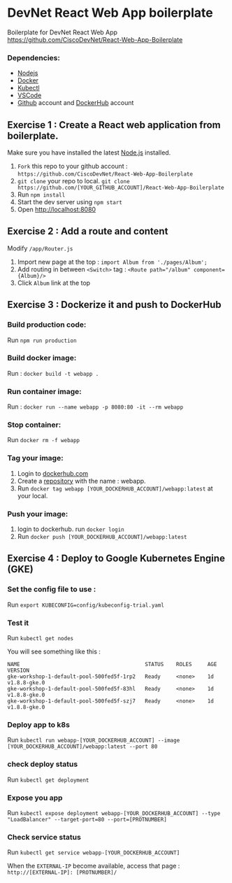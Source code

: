 # DevNet React Web App boilerplate

Boilerplate for DevNet React Web App
https://github.com/CiscoDevNet/React-Web-App-Boilerplate

### Dependencies:
* [Nodejs](https://nodejs.org/en/)
* [Docker](https://www.docker.com/get-docker)
* [Kubectl](https://kubernetes.io/docs/tasks/tools/install-kubectl/)
* [VSCode](https://code.visualstudio.com/)
* [Github](https://github.com/) account and [DockerHub](https://hub.docker.com/) account



## Exercise 1 : Create a React web application from boilerplate. 

Make sure you have installed the latest [Node.js](https://nodejs.org/en/) installed.

1. `Fork` this repo to your github account : `https://github.com/CiscoDevNet/React-Web-App-Boilerplate`
1. `git clone` your repo to local. `git clone https://github.com/[YOUR_GITHUB_ACCOUNT]/React-Web-App-Boilerplate`
2. Run `npm install`
3. Start the dev server using `npm start`
3. Open [http://localhost:8080](http://localhost:8080)


## Exercise 2 : Add a route and content 

Modify `/app/Router.js`

1. Import new page at the top : `import Album from './pages/Album';`
2. Add routing in between `<Switch>` tag : `<Route path="/album" component={Album}/>`
3. Click `Album` link at the top



## Exercise 3 : Dockerize it and push to DockerHub 

### Build production code:

Run `npm run production`

### Build docker image:

Run : `docker build -t webapp .`

### Run container image:

Run : `docker run --name webapp -p 8080:80 -it --rm webapp`  

### Stop container: 

Run `docker rm -f webapp`

### Tag your image:

1. Login to [dockerhub.com](https://hub.docker.com/)
2. Create a [repository](https://hub.docker.com/add/repository/) with the name : webapp.
3. Run `docker tag webapp [YOUR_DOCKERHUB_ACCOUNT]/webapp:latest` at your local.


### Push your image:
1. login to dockerhub. run `docker login`
2. Run `docker push [YOUR_DOCKERHUB_ACCOUNT]/webapp:latest`


## Exercise 4 : Deploy to Google Kubernetes Engine (GKE)


### Set the config file to use :
Run `export KUBECONFIG=config/kubeconfig-trial.yaml`


### Test it 
Run `kubectl get nodes`

You will see something like this :
```
NAME                                        STATUS    ROLES     AGE       VERSION
gke-workshop-1-default-pool-500fed5f-1rp2   Ready     <none>    1d        v1.8.8-gke.0
gke-workshop-1-default-pool-500fed5f-83hl   Ready     <none>    1d        v1.8.8-gke.0
gke-workshop-1-default-pool-500fed5f-szj7   Ready     <none>    1d        v1.8.8-gke.0
```

### Deploy app to k8s

Run `kubectl run webapp-[YOUR_DOCKERHUB_ACCOUNT] --image [YOUR_DOCKERHUB_ACCOUNT]/webapp:latest --port 80`

### check deploy status

Run `kubectl get deployment`

### Expose you app

Run `kubectl expose deployment webapp-[YOUR_DOCKERHUB_ACCOUNT] --type "LoadBalancer" --target-port=80 --port=[PROTNUMBER]`

### Check service status

Run `kubectl get service webapp-[YOUR_DOCKERHUB_ACCOUNT]`

When the `EXTERNAL-IP` become available, access that page : `http://[EXTERNAL-IP]: [PROTNUMBER]/`
